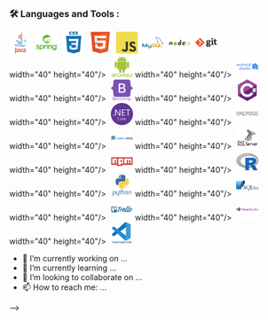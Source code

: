 
### :hammer_and_wrench: Languages and Tools :
<div>
  <img src="https://github.com/devicons/devicon/blob/master/icons/java/java-original-wordmark.svg" title="Java" alt="Java" width="40" height="40"/>&nbsp;
  <img src="https://github.com/devicons/devicon/blob/master/icons/spring/spring-original-wordmark.svg" title="Spring" alt="Spring" width="40" height="40"/>&nbsp;
  <img src="https://github.com/devicons/devicon/blob/master/icons/css3/css3-plain-wordmark.svg"  title="CSS3" alt="CSS" width="40" height="40"/>&nbsp;
  <img src="https://github.com/devicons/devicon/blob/master/icons/html5/html5-original.svg" title="HTML5" alt="HTML" width="40" height="40"/>&nbsp;
  <img src="https://github.com/devicons/devicon/blob/master/icons/javascript/javascript-original.svg" title="JavaScript" alt="JavaScript" width="40" height="40"/>&nbsp;
  <img src="https://github.com/devicons/devicon/blob/master/icons/mysql/mysql-original-wordmark.svg" title="MySQL"  alt="MySQL" width="40" height="40"/>&nbsp;
  <img src="https://github.com/devicons/devicon/blob/master/icons/nodejs/nodejs-original-wordmark.svg" title="NodeJS" alt="NodeJS" width="40" height="40"/>&nbsp;
  <img src="https://github.com/devicons/devicon/blob/master/icons/git/git-original-wordmark.svg" title="Git" **alt="Git" width="40" height="40"/>
</div>
width="40" height="40"/>&nbsp;
  <img src="https://github.com/devicons/devicon/blob/master/icons/android/android-plain-wordmark.svg
" width="40" height="40"/>
</div>
width="40" height="40"/>&nbsp;
  <img src="https://github.com/devicons/devicon/blob/master/icons/androidstudio/androidstudio-plain-wordmark.svg" width="40" height="40"/>
</div>
width="40" height="40"/>&nbsp;
  <img src="https://github.com/devicons/devicon/blob/master/icons/bootstrap/bootstrap-plain-wordmark.svg" width="40" height="40"/>
</div>
width="40" height="40"/>&nbsp;
  <img src="https://github.com/devicons/devicon/blob/master/icons/csharp/csharp-original.svg" width="40" height="40"/>
</div>
width="40" height="40"/>&nbsp;
  <img src="https://github.com/devicons/devicon/blob/master/icons/dotnetcore/dotnetcore-original.svg" width="40" height="40"/>
</div>
width="40" height="40"/>&nbsp;
  <img src="https://github.com/devicons/devicon/blob/master/icons/express/express-original-wordmark.svg" width="40" height="40"/>
</div>
width="40" height="40"/>&nbsp;
  <img src="https://github.com/devicons/devicon/blob/master/icons/intellij/intellij-original-wordmark.svg" width="40" height="40"/>
</div>
width="40" height="40"/>&nbsp;
  <img src="https://github.com/devicons/devicon/blob/master/icons/microsoftsqlserver/microsoftsqlserver-plain-wordmark.svg" width="40" height="40"/>
</div>
width="40" height="40"/>&nbsp;
  <img src="https://github.com/devicons/devicon/blob/master/icons/npm/npm-original-wordmark.svg" width="40" height="40"/>
</div>
width="40" height="40"/>&nbsp;
  <img src="https://github.com/devicons/devicon/blob/master/icons/r/r-original.svg" width="40" height="40"/>
</div>
width="40" height="40"/>&nbsp;
  <img src="https://github.com/devicons/devicon/blob/master/icons/python/python-original-wordmark.svg" width="40" height="40"/>
</div>
width="40" height="40"/>&nbsp;
  <img src="https://github.com/devicons/devicon/blob/master/icons/sqlite/sqlite-original-wordmark.svg" width="40" height="40"/>
</div>
width="40" height="40"/>&nbsp;
  <img src="https://github.com/devicons/devicon/blob/master/icons/trello/trello-plain-wordmark.svg" width="40" height="40"/>
</div>
width="40" height="40"/>&nbsp;
  <img src="https://github.com/devicons/devicon/blob/master/icons/visualstudio/visualstudio-plain-wordmark.svg" width="40" height="40"/>
</div>
width="40" height="40"/>&nbsp;
  <img src="https://github.com/devicons/devicon/blob/master/icons/vscode/vscode-original-wordmark.svg" width="40" height="40"/>
</div>





- 🔭 I’m currently working on ...
- 🌱 I’m currently learning ...
- 👯 I’m looking to collaborate on ...
- 📫 How to reach me: ...

-->
